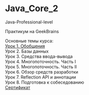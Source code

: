 # Java_Core_2
Java-Professional-level

Практикум на GeekBrains

Основные темы курса:<br>
[Урок 1. Обобщения ](https://github.com/magnusua/Java_Core_2/pull/1)<br>
Урок 2. Базы данных <br>
Урок 3. Средства ввода-вывода <br>
Урок 4. Многопоточность. Часть I <br>
Урок 5. Многопоточность. Часть II <br>
Урок 6. Обзор средств разработки <br>
Урок 7. Reflection API и аннотации <br>
Урок 8. Подготовка к собеседованию<br>
[Сертификат](https://geekbrains.ru/certificates/1119761)<br>
